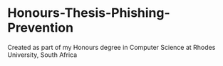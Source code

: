 # Honours-Thesis-Phishing-Prevention
Created as part of my Honours degree in Computer Science at Rhodes University, South Africa
